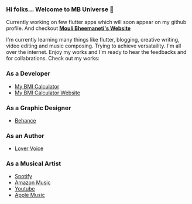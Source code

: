 ### Hi folks... Welcome to MB Universe 👋

Currently working on few flutter apps which will soon appear on my github profile. And checkout
[**Mouli Bheemaneti's Website**](https://www.moulibheemaneti.com)

I'm currently learning many things like flutter, blogging, creative writing, video editing and music composing. Trying to achieve versataility.
I'm all over the internet. Enjoy my works and I'm ready to hear the feedbacks and for collabrations. Check out my works:

### As a Developer
* [My BMI Calculator](https://play.google.com/store/apps/details?id=com.moulibheemaneti.bmi_app)
* [My BMI Calculator Website](https://bmiapp.moulibheemaneti.com)

### As a Graphic Designer
* [Behance](https://www.behance.com/moulibheemaneti)

### As an Author
* [Lover Voice](https://www.amazon.in/Lover-Voice-Quotes-Mouli-Bheemaneti-ebook/dp/B08GFBB5NY)

### As a Musical Artist
* [Spotify](https://open.spotify.com/artist/2ny7JyTgSvXGCnCJGx3jSt)
* [Amazon Music](https://music.amazon.in/artists/B088WXDMZT/mouli-bheemaneti)
* [Youtube](https://www.youtube.com/bemouli)
* [Apple Music](https://music.apple.com/us/artist/mouli-bheemaneti/1519633704)




<!--
**moulibheemaneti/moulibheemaneti** is a ✨ _special_ ✨ repository because its `README.md` (this file) appears on your GitHub profile.

Here are some ideas to get you started:

- 🔭 I’m currently working on ...
- 🌱 I’m currently learning ...
- 👯 I’m looking to collaborate on ...
- 🤔 I’m looking for help with ...
- 💬 Ask me about ...
- 📫 How to reach me: ...
- 😄 Pronouns: ...
- ⚡ Fun fact: ...
-->
